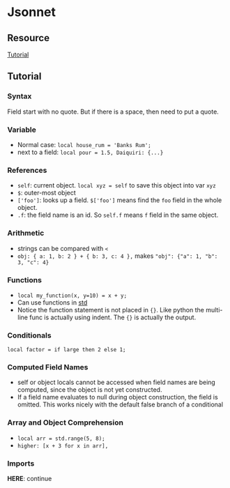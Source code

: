 # Jsonnet

## Resource

[Tutorial](https://jsonnet.org/learning/tutorial.html)

## Tutorial

### Syntax

Field start with no quote. But if there is a space, then need to put a quote.

### Variable

- Normal case: `local house_rum = 'Banks Rum';`
- next to a field: `local pour = 1.5, Daiquiri: {...}`

### References

- `self`: current object. `local xyz = self` to save this object into var `xyz`
- `$`: outer-most object
- `['foo']`: looks up a field. `$['foo']` means find the `foo` field in the whole object.
- `.f`: the field name is an id. So `self.f` means `f` field in the same object.

### Arithmetic

- strings can be compared with `<`
- `obj: { a: 1, b: 2 } + { b: 3, c: 4 },` makes `"obj": {"a": 1, "b": 3, "c": 4}`

### Functions

- `local my_function(x, y=10) = x + y;`
- Can use functions in [std](https://jsonnet.org/ref/stdlib.html)
- Notice the function statement is not placed in `{}`. Like python the multi-line func is actually using indent. The `{}` is actually the output.

### Conditionals

`local factor = if large then 2 else 1;`

### Computed Field Names

- self or object locals cannot be accessed when field names are being computed, since the object is not yet constructed.
- If a field name evaluates to null during object construction, the field is omitted. This works nicely with the default false branch of a conditional

### Array and Object Comprehension

- `local arr = std.range(5, 8);`
- `higher: [x + 3 for x in arr],`

### Imports

**HERE**: continue
